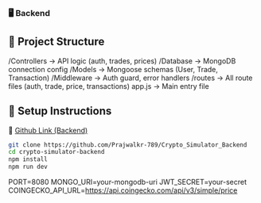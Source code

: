 ### 🖥️ Backend

## 📁 Project Structure

/Controllers → API logic (auth, trades, prices)
/Database → MongoDB connection config
/Models → Mongoose schemas (User, Trade, Transaction)
/Middleware → Auth guard, error handlers
/routes → All route files (auth, trade, price, transactions)
app.js → Main entry file

## 🧪 Setup Instructions

🔗 [Github Link (Backend)](https://github.com/Prajwalkr-789/Crypto_Simulator_Backend)  

```bash
git clone https://github.com/Prajwalkr-789/Crypto_Simulator_Backend
cd crypto-simulator-backend
npm install
npm run dev
```
PORT=8080
MONGO_URI=your-mongodb-uri
JWT_SECRET=your-secret
COINGECKO_API_URL=https://api.coingecko.com/api/v3/simple/price
